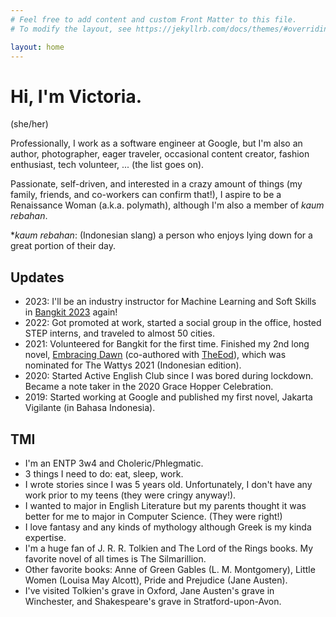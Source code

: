 ```yaml
---
# Feel free to add content and custom Front Matter to this file.
# To modify the layout, see https://jekyllrb.com/docs/themes/#overriding-theme-defaults

layout: home
---
```

# Hi, I'm Victoria.
(she/her)

Professionally, I work as a software engineer at Google, but I'm also an author, photographer, eager traveler, occasional content creator, fashion enthusiast, tech volunteer, ... (the list goes on).

Passionate, self-driven, and interested in a crazy amount of things (my family, friends, and co-workers can confirm that!), I aspire to be a Renaissance Woman (a.k.a. polymath), although I'm also a member of *kaum rebahan*.

**kaum rebahan*: (Indonesian slang) a person who enjoys lying down for a great portion of their day.

## Updates
* 2023: I'll be an industry instructor for Machine Learning and Soft Skills in [Bangkit 2023](https://grow.google/intl/id_id/bangkit/?tab=machine-learning) again!
* 2022: Got promoted at work, started a social group in the office, hosted STEP interns, and traveled to almost 50 cities.
* 2021: Volunteered for Bangkit for the first time. Finished my 2nd long novel, [Embracing Dawn](https://www.wattpad.com/story/254253425-embracing-dawn-v-%E2%9C%93) (co-authored with [TheEod](https://www.wattpad.com/user/TheEod)), which was nominated for The Wattys 2021 (Indonesian edition).
* 2020: Started Active English Club since I was bored during lockdown. Became a note taker in the 2020 Grace Hopper Celebration.
* 2019: Started working at Google and published my first novel, Jakarta Vigilante (in Bahasa Indonesia).

## TMI
* I'm an ENTP 3w4 and Choleric/Phlegmatic.
* 3 things I need to do: eat, sleep, work.
* I wrote stories since I was 5 years old. Unfortunately, I don't have any work prior to my teens (they were cringy anyway!).
* I wanted to major in English Literature but my parents thought it was better for me to major in Computer Science. (They were right!)
* I love fantasy and any kinds of mythology although Greek is my kinda expertise.
* I'm a huge fan of J. R. R. Tolkien and The Lord of the Rings books. My favorite novel of all times is The Silmarillion.
* Other favorite books: Anne of Green Gables (L. M. Montgomery), Little Women (Louisa May Alcott), Pride and Prejudice (Jane Austen).
* I've visited Tolkien's grave in Oxford, Jane Austen's grave in Winchester, and Shakespeare's grave in Stratford-upon-Avon.